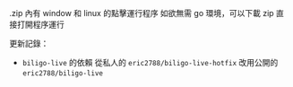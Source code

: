 .zip 內有 window 和 linux 的點擊運行程序
如欲無需 go 環境，可以下載 zip 直接打開程序運行

更新記錄：

- `biligo-live` 的依賴 從私人的 `eric2788/biligo-live-hotfix` 改用公開的 `eric2788/biligo-live`